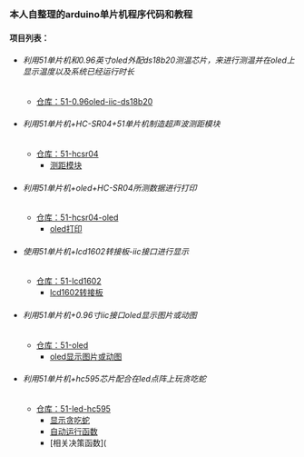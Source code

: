 ### 本人自整理的arduino单片机程序代码和教程

#### 项目列表：

* ###### 利用51单片机和0.96英寸oled外配ds18b20测温芯片，来进行测温并在oled上显示温度以及系统已经运行时长

  * [仓库：51-0.96oled-iic-ds18b20](https://github.com/linxinloningg/51_chip_core/tree/main/51-0.96oled-iic-ds18b20)

* ###### 利用51单片机+HC-SR04+51单片机制造超声波测距模块

  * [仓库：51-hcsr04](https://github.com/linxinloningg/51_chip_core/tree/main/51-hcsr04)
    * [测距模块](https://blog.csdn.net/linxinloningg/article/details/107169808)

* ###### 利用51单片机+oled+HC-SR04所测数据进行打印

  * [仓库：51-hcsr04-oled](https://github.com/linxinloningg/51_chip_core/tree/main/51-hcsr04-oled)
    * [oled打印](https://blog.csdn.net/linxinloningg/article/details/107169808)

* ###### 使用51单片机+lcd1602转接板-iic接口进行显示

  * [仓库：51-lcd1602](https://github.com/linxinloningg/51_chip_core/tree/main/51-lcd1602)
    * [lcd1602转接板](https://blog.csdn.net/linxinloningg/article/details/108502611)

* ###### 利用51单片机+0.96寸iic接口oled显示图片或动图

  * [仓库：51-oled](https://github.com/linxinloningg/51_chip_core/tree/main/51-oled)
    * [oled显示图片或动图](https://blog.csdn.net/linxinloningg/article/details/107710686)

* ###### 利用51单片机+hc595芯片配合在led点阵上玩贪吃蛇

  * [仓库：51-led-hc595](https://github.com/linxinloningg/51_chip_core/tree/main/51-led-hc595)
    * [显示贪吃蛇](https://blog.csdn.net/linxinloningg/article/details/107237768)
    * [自动运行函数](https://blog.csdn.net/linxinloningg/article/details/121865816)
    * [相关决策函数](